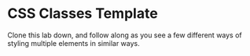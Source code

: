 # CSS Classes Template

Clone this lab down, and follow along as you see a few different ways of styling multiple elements in similar ways. 

